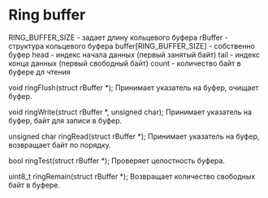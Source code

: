 
Ring buffer
===========
RING_BUFFER_SIZE - задает длину кольцевого буфера
rBuffer - структура кольцевого буфера
buffer[RING_BUFFER_SIZE] - собственно буфер
head - индекс начала данных (первый занятый байт)
tail - индекс конца данных (первый свободный байт)
count - количество байт в буфере дл чтения


void ringFlush(struct rBuffer *);
Принимает указатель на буфер, очищает буфер.

void ringWrite(struct rBuffer *, unsigned char);
Принимает указатель на буфер, байт для записи в буфер.  

unsigned char ringRead(struct rBuffer *);
Принимает указатель на буфер, возвращает байт по порядку.

bool ringTest(struct rBuffer *);
Проверяет целостность буфера.

uint8_t ringRemain(struct rBuffer *);
Возвращает количество свободных байт в буфере.
